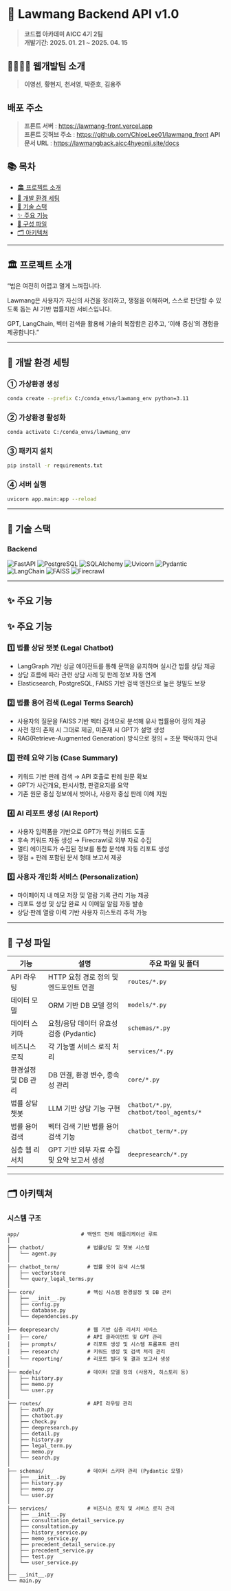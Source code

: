 # 💼 Lawmang Backend API v1.0

> **코드랩 아카데미 AICC 4기 2팀**  
> **개발기간: 2025. 01. 21 ~ 2025. 04. 15**


## 👩‍👩‍👧‍👦 웹개발팀 소개
> **이영선**, **황현지**, **천서영**, **박준호**, **김용주**


## 배포 주소
> **프론트 서버** : https://lawmang-front.vercel.app<br>
> **프론트 깃허브 주소** : https://github.com/ChloeLee01/lawmang_front
> **API 문서 URL** : https://lawmangback.aicc4hyeonji.site/docs


## 📚 목차

- [🏛️ 프로젝트 소개](#-프로젝트-소개)
- [🧪 개발 환경 세팅](#-개발-환경-세팅)
- [🧱 기술 스택](#-기술-스택)
- [✨ 주요 기능](#-주요-기능)
- [📄 구성 파일](#-구성-파일)
- [🗂️ 아키텍쳐](#-아키텍쳐)


---
## 🏛️ 프로젝트 소개
“법은 여전히 어렵고 멀게 느껴집니다. 

Lawmang은 사용자가 자신의 사건을 정리하고, 쟁점을 이해하며, 스스로 판단할 수 있도록 돕는 AI 기반 법률지원 서비스입니다. 

GPT, LangChain, 벡터 검색을 활용해 기술의 복잡함은 감추고, ‘이해 중심’의 경험을 제공합니다.”


---
## 🧪 개발 환경 세팅

### ① 가상환경 생성
```bash
conda create --prefix C:/conda_envs/lawmang_env python=3.11
```

### ② 가상환경 활성화
```bash
conda activate C:/conda_envs/lawmang_env
```

### ③ 패키지 설치
```bash
pip install -r requirements.txt
```

### ④ 서버 실행
```bash
uvicorn app.main:app --reload
```


---
## 🧱 기술 스택

### Backend
![FastAPI](https://img.shields.io/badge/FastAPI-009688?style=for-the-badge&logo=fastapi&logoColor=white)
![PostgreSQL](https://img.shields.io/badge/PostgreSQL-336791?style=for-the-badge&logo=postgresql&logoColor=white)
![SQLAlchemy](https://img.shields.io/badge/SQLAlchemy-CA5047?style=for-the-badge)
![Uvicorn](https://img.shields.io/badge/Uvicorn-000000?style=for-the-badge&logo=uvicorn&logoColor=white)
![Pydantic](https://img.shields.io/badge/Pydantic-0099cc?style=for-the-badge)
![LangChain](https://img.shields.io/badge/LangChain-000000?style=for-the-badge)
![FAISS](https://img.shields.io/badge/FAISS-003366?style=for-the-badge)
![Firecrawl](https://img.shields.io/badge/Firecrawl-FF6F00?style=for-the-badge)


---
## ✨ 주요 기능

## ✨ 주요 기능

### 1️⃣ 법률 상담 챗봇 (Legal Chatbot)
- LangGraph 기반 싱글 에이전트를 통해 문맥을 유지하며 실시간 법률 상담 제공  
- 상담 흐름에 따라 관련 상담 사례 및 판례 정보 자동 연계  
- Elasticsearch, PostgreSQL, FAISS 기반 검색 엔진으로 높은 정밀도 보장


### 2️⃣ 법률 용어 검색 (Legal Terms Search)
- 사용자의 질문을 FAISS 기반 벡터 검색으로 분석해 유사 법률용어 정의 제공  
- 사전 정의 존재 시 그대로 제공, 미존재 시 GPT가 설명 생성  
- RAG(Retrieve-Augmented Generation) 방식으로 정의 + 조문 맥락까지 안내


### 3️⃣ 판례 요약 기능 (Case Summary)
- 키워드 기반 판례 검색 → API 호출로 판례 원문 확보  
- GPT가 사건개요, 판시사항, 판결요지를 요약  
- 기존 원문 중심 정보에서 벗어나, 사용자 중심 판례 이해 지원


### 4️⃣ AI 리포트 생성 (AI Report)
- 사용자 입력폼을 기반으로 GPT가 핵심 키워드 도출  
- 후속 키워드 자동 생성 → Firecrawl로 외부 자료 수집  
- 멀티 에이전트가 수집된 정보를 통합 분석해 자동 리포트 생성  
- 쟁점 + 판례 포함된 문서 형태 보고서 제공


### 5️⃣ 사용자 개인화 서비스 (Personalization)
- 마이페이지 내 메모 저장 및 열람 기록 관리 기능 제공  
- 리포트 생성 및 상담 완료 시 이메일 알림 자동 발송  
- 상담·판례 열람 이력 기반 사용자 히스토리 추적 가능


---
## 📄 구성 파일

| 기능                 | 설명                                       | 주요 파일 및 폴더                       |
|----------------------|--------------------------------------------|------------------------------------------|
| API 라우팅            | HTTP 요청 경로 정의 및 엔드포인트 연결       | `routes/*.py`                            |
| 데이터 모델           | ORM 기반 DB 모델 정의                       | `models/*.py`                            |
| 데이터 스키마         | 요청/응답 데이터 유효성 검증 (Pydantic)      | `schemas/*.py`                           |
| 비즈니스 로직         | 각 기능별 서비스 로직 처리                   | `services/*.py`                          |
| 환경설정 및 DB 관리    | DB 연결, 환경 변수, 종속성 관리              | `core/*.py`                              |
| 법률 상담 챗봇        | LLM 기반 상담 기능 구현                     | `chatbot/*.py`, `chatbot/tool_agents/*`  |
| 법률 용어 검색        | 벡터 검색 기반 법률 용어 검색 기능           | `chatbot_term/*.py`                      |
| 심층 웹 리서치        | GPT 기반 외부 자료 수집 및 요약 보고서 생성  | `deepresearch/*.py`                      |

---
## 🗂️ 아키텍쳐 
### 시스템 구조

```
app/                    # 백엔드 전체 애플리케이션 루트
│
├── chatbot/              # 법률상담 및 챗봇 시스템
│   └── agent.py
│
├── chatbot_term/         # 법률 용어 검색 시스템
│   ├── vectorstore
│   └── query_legal_terms.py
│
├── core/                 # 핵심 시스템 환경설정 및 DB 관리
│   ├── __init__.py
│   ├── config.py
│   ├── database.py
│   └── dependencies.py
│
├── deepresearch/         # 웹 기반 심층 리서치 서비스
│   ├── core/             # API 클라이언트 및 GPT 관리
│   ├── prompts/          # 리포트 생성 및 시스템 프롬프트 관리
│   ├── research/         # 키워드 생성 및 검색 처리 관리
│   └── reporting/        # 리포트 빌더 및 결과 보고서 생성
│
├── models/               # 데이터 모델 정의 (사용자, 히스토리 등)
│   ├── history.py
│   ├── memo.py
│   └── user.py
│
├── routes/               # API 라우팅 관리
│   ├── auth.py
│   ├── chatbot.py
│   ├── check.py
│   ├── deepresearch.py
│   ├── detail.py
│   ├── history.py
│   ├── legal_term.py
│   ├── memo.py
│   └── search.py
│
├── schemas/              # 데이터 스키마 관리 (Pydantic 모델)
│   ├── __init__.py
│   ├── history.py
│   ├── memo.py
│   └── user.py
│
├── services/             # 비즈니스 로직 및 서비스 로직 관리
│   ├── __init__.py
│   ├── consultation_detail_service.py
│   ├── consultation.py
│   ├── history_service.py
│   ├── memo_service.py
│   ├── precedent_detail_service.py
│   ├── precedent_service.py
│   ├── test.py
│   └── user_service.py
│
├── __init__.py
└── main.py
```

